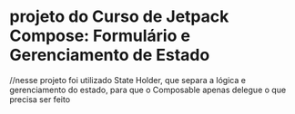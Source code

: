 # projeto do Curso de Jetpack Compose: Formulário e Gerenciamento de Estado

//nesse projeto foi utilizado State Holder, que separa a lógica e gerenciamento do estado, para que o Composable apenas delegue o que precisa ser feito
